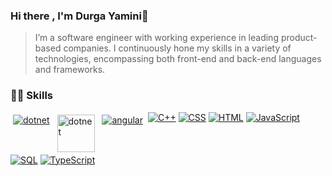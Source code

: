 ### Hi there , I'm Durga Yamini👋

> I’m a software engineer with working experience in leading product-based companies. I continuously hone my skills in a variety of technologies, encompassing both front-end and back-end languages and frameworks.

### 👨‍💻 Skills
<p>
  <a href="https://dotnet.microsoft.com/"><img src="https://www.vectorlogo.zone/logos/dotnet/dotnet-ar21.svg" alt="dotnet" style="vertical-align:top; margin:4px;"></a>
  <a href="https://dotnet.microsoft.com/"><img src="https://upload.wikimedia.org/wikipedia/commons/e/ee/.NET_Core_Logo.svg" height="60px" alt="dotnet" style="vertical-align:top; margin:4px;"></a>
  <a href="https://angular.io"><img src="https://www.vectorlogo.zone/logos/angular/angular-ar21.svg" alt="angular" style="vertical-align:top; margin:4px;"></a>
  <a href="#"><img alt="C++" src="https://custom-icon-badges.herokuapp.com/badge/C++-9C033A.svg?logo=cpp2&logoColor=white"></a>
  <a href="#"><img alt="CSS" src="https://img.shields.io/badge/CSS-1572B6.svg?logo=css3&logoColor=white"></a>
  <a href="#"><img alt="HTML" src="https://img.shields.io/badge/HTML-E34F26.svg?logo=html5&logoColor=white"></a>
  <a href="#"><img alt="JavaScript" src="https://img.shields.io/badge/JavaScript-F7DF1E.svg?logo=javascript&logoColor=black"></a>
  <a href="#"><img alt="SQL" src="https://custom-icon-badges.herokuapp.com/badge/SQL-025E8C.svg?logo=database&logoColor=white"></a>
  <a href="#"><img alt="TypeScript" src="https://img.shields.io/badge/TypeScript-007ACC.svg?logo=typescript&logoColor=white"></a>
</p>
<!--
**Yamini-Durga/Yamini-Durga** is a ✨ _special_ ✨ repository because its `README.md` (this file) appears on your GitHub profile.

Here are some ideas to get you started:

- 🔭 I’m currently working on ...
- 🌱 I’m currently learning ...
- 👯 I’m looking to collaborate on ...
- 🤔 I’m looking for help with ...
- 💬 Ask me about ...
- 📫 How to reach me: ...
- 😄 Pronouns: ...
- ⚡ Fun fact: ...
-->
